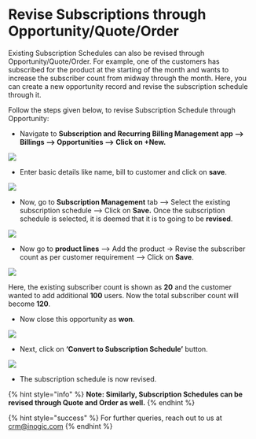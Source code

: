 # Revise Subscriptions through Opportunity/Quote/Order

Existing Subscription Schedules can also be revised through Opportunity/Quote/Order. For example, one of the customers has subscribed for the product at the starting of the month and wants to increase the subscriber count from midway through the month. Here, you can create a new opportunity record and revise the subscription schedule through it.&#x20;

Follow the steps given below, to revise Subscription Schedule through Opportunity:

* Navigate to **Subscription and Recurring Billing Management app --> Billings --> Opportunities --> Click on +New.**

![](<../../../.gitbook/assets/Opp to SS\_1 (1).png>)

* Enter basic details like name, bill to customer and click on **save**.

![](<../../../.gitbook/assets/Opp to SS\_2 (2).png>)

* Now, go to **Subscription Management** tab --> Select the existing subscription schedule --> Click on **Save.** Once the subscription schedule is selected, it is deemed that it is to going to be **revised**.

![](<../../../.gitbook/assets/Opp to SS\_3 (2).png>)

* Now go to **product lines** --> Add the product -> Revise the subscriber count as per customer requirement --> Click on **Save**.

![](<../../../.gitbook/assets/Opp to SS\_4 (2).png>)

Here, the existing subscriber count is shown as **20** and the customer wanted to add additional **100** users. Now the total subscriber count will become **120**.

* Now close this opportunity as **won**.

![](<../../../.gitbook/assets/Opp to SS\_5 (2).png>)

* Next, click on **‘Convert to Subscription Schedule’** button.

![](<../../../.gitbook/assets/Opp to SS\_6.png>)

* The subscription schedule is now revised.

{% hint style="info" %}
**Note: Similarly, Subscription Schedules can be revised through Quote and Order as well.**
{% endhint %}

{% hint style="success" %}
For further queries, reach out to us at [crm@inogic.com](mailto:crm@inogic.com)
{% endhint %}







